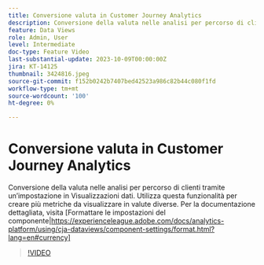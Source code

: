 ```yaml
---
title: Conversione valuta in Customer Journey Analytics
description: Conversione della valuta nelle analisi per percorso di clienti tramite un’impostazione in Visualizzazioni dati. Utilizza questa funzionalità per creare più metriche da visualizzare in valute diverse. Per la documentazione dettagliata, visitare il sito [Format component settings|https://experienceleague.adobe.com/docs/analytics-platform/using/cja-dataviews/component-settings/format.html?lang=en#currency]
feature: Data Views
role: Admin, User
level: Intermediate
doc-type: Feature Video
last-substantial-update: 2023-10-09T00:00:00Z
jira: KT-14125
thumbnail: 3424816.jpeg
source-git-commit: f152b0242b7407bed42523a986c82b44c080f1fd
workflow-type: tm+mt
source-wordcount: '100'
ht-degree: 0%

---
```



# Conversione valuta in Customer Journey Analytics

Conversione della valuta nelle analisi per percorso di clienti tramite un’impostazione in Visualizzazioni dati. Utilizza questa funzionalità per creare più metriche da visualizzare in valute diverse. Per la documentazione dettagliata, visita [Formattare le impostazioni del componente|https://experienceleague.adobe.com/docs/analytics-platform/using/cja-dataviews/component-settings/format.html?lang=en#currency]

>[!VIDEO](https://video.tv.adobe.com/v/3424816/?learn=on)

